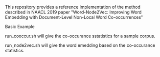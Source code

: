 This repository provides a reference implementation of the method described in NAACL 2019 paper "Word-Node2Vec: Improving Word Embedding with Document-Level Non-Local Word Co-occurrences"

Basic Example

run_cooccur.sh will give the co-occurance sstatistics for a sample corpus.



run_node2vec.sh will give the word emedding based on the co-occurance statistics.
